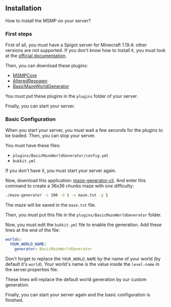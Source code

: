 ## Installation

How to install the MSMP on your server?

### First steps

First of all, you must have a Spigot server for Minecraft 1.19.4: other versions are not supported.
If you don't know how to install it, you must look at the [official documentation](https://www.spigotmc.org/wiki/spigot-installation/).

Then, you can download these plugins:
- [MSMPCore](https://github.com/msmp-mc/msmp-core/releases)
- [AlteredRespawn](https://github.com/msmp-mc/altered-respawn/releases)
- [BasicMazeWorldGenerator](https://github.com/msmp-mc/basic-maze-world-generator/releases)

You must put these plugins in the `plugins` folder of your server.

Finally, you can start your server.

### Basic Configuration

When you start your server, you must wait a few seconds for the plugins to be loaded.
Then, you can stop your server.

You must have these files:
- `plugins/BasicMazeWorldGenerator/config.yml`
- `bukkit.yml`

If you don't have it, you must start your server again.

Now, download this application: [maze-generator-cli](https://github.com/msmp-mc/maze-generator-cli).
And enter this command to create a 36x36 chunks maze with one difficulty:
```bash
./maze-generator -s 100 -d 1 -o maze.txt -g 1
```
The maze will be saved in the `maze.txt` file.

Then, you must put this file in the `plugins/BasicMazeWorldGenerator` folder.

Now, you must edit the `bukkit.yml` file to enable the generation.
Add these lines at the end of the file:
```yml
worlds:
  YOUR_WORLD_NAME:
    generator: BasicMazeWorldGenerator
```
Don't forget to replace the `YOUR_WORLD_NAME` by the name of your world (by default it's `world`). Your world's name is the 
value inside the `level-name` in the server.properties file.

These lines will replace the default world generation by our custom generation.

Finally, you can start your server again and the basic configuration is finished.
